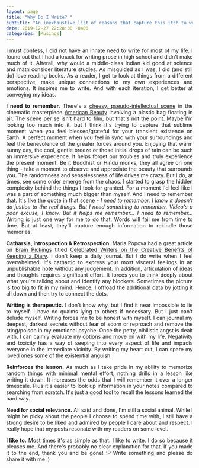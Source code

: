 ```yaml
---
layout: page
title: "Why Do I Write? "
subtitle: "An inexhaustive list of reasons that capture this itch to write"
date: 2019-12-27 22:28:30 -0400
categories: [Musings]
---
```


<p align="justify"> I must confess, I did not have an innate need to write for most of my life. I found out that I had a knack for writing prose in high school and didn't make much of it. Afterall, why would a middle-class Indian kid good at science and math consider literature studies. As misguided as I was, I did (and still do) love reading books. As a reader, I get to look at things from a different perspective, make unique connections to my own experiences and emotions. It inspires me to write. And with each iteration, I get better at conveying my ideas. </p>

<p align="justify"> <b>I need to remember.</b> There's a <a href="https://www.youtube.com/watch?v=Qssvnjj5Moo" target="_blank">cheesy, pseudo-intellectual scene</a> in the cinematic masterpiece <a href="https://en.wikipedia.org/wiki/American_Beauty_(1999_film)" target="_blank">American Beauty</a> involving a plastic bag floating in air. The scene per se isn't hard to film, but that's not the point. Maybe I'm looking too much into it, but I think it's trying to capture that sublime moment when you feel blessed/grateful for your transient existence on Earth. A perfect moment when you feel in sync with your surroundings and feel the benevolence of the greater forces around you. Enjoying that warm sunny day, the cool, gentle breeze or those initial drops of rain can be such an immersive experience. It helps forget our troubles and truly experience the present moment. Be it Buddhist or Hindu monks, they all agree on one thing - take a moment to observe and appreciate the beauty that surrounds you. The randomness and senselessness of life drives me crazy. But I do, at times, see some order emerge from the chaos. I started to grasp the hidden complexity behind the things I took for granted. For a moment I'd feel like I was a part of something much bigger than myself. And I need to remember that. It's like the quote in that scene - <i>I need to remember. I know it doesn't do justice to the real things. But I need something to remember. Video's a poor excuse, I know. But it helps me remember... I need to remember...</i> Writing is just one way for me to do that. Words will fail me from time to time. But at least, they'll capture enough information to rekindle those memories. </p>

<p align="justify"> <b>Catharsis, Introspection & Retrospection.</b> Maria Popova had a great article on <a href="https://www.brainpickings.org/" target="_blank">Brain Pickings</a> titled <a href="https://www.brainpickings.org/2014/09/04/famous-writers-on-keeping-a-diary/" target="_blank">Celebrated Writers on the Creative Benefits of Keeping a Diary</a>. I don't keep a daily journal. But I do write when I feel overwhelmed. It's cathartic to express your most visceral feelings in an unpublishable note without any judgement. In addition, articulation of ideas and thoughts requires significant effort. It forces you to think deeply about what you're talking about and identify any blockers. Sometimes the picture is too big to fit in my mind. Hence, I offload the additional data by jotting it all down and then try to connect the dots. </p>

<p align="justify"> <b>Writing is therapeutic.</b> I don't know why, but I find it near impossible to lie to myself. I have no qualms lying to others if necessary. But I just can't delude myself. Writing forces me to be honest with myself. I can journal my deepest, darkest secrets without fear of scorn or reproach and remove the sting/poison in my emotional psyche. Once the petty, nihilistic angst is dealt with, I can calmly evaluate my options and move on with my life. Negativity and toxicity has a way of seeping into every aspect of life and impacts everyone in the immediate vicinity. By writing my heart out, I can spare my loved ones some of the existential anguish. </p>

<p align="justify"> <b>Reinforces the lesson.</b> As much as I take pride in my ability to memorize random things with minimal mental effort, nothing drills in a lesson like writing it down. It increases the odds that I will remember it over a longer timescale. Plus it's easier to look up information in your notes compared to searching from scratch. It's just a good tool to recall the lessons learned the hard way. </p>

<p align="justify"> <b>Need for social relevance.</b> All said and done, I'm still a social animal. While I might be picky about the people I choose to spend time with, I still have a strong desire to be liked and admired by people I care about and respect. I really hope that my posts resonate with my readers on some level. </p> 

<p align="justify"> <b> I like to.</b> Most times it's as simple as that. I like to write. I do so because it pleases me. And there's probably no clear explanation for that. If you made it to the end, thank you and be gone! :P Write something and please do share it with me :) </p>
